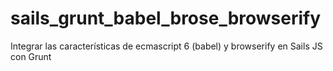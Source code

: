 # sails_grunt_babel_brose_browserify
Integrar las características de ecmascript 6 (babel) y browserify en Sails JS con Grunt
